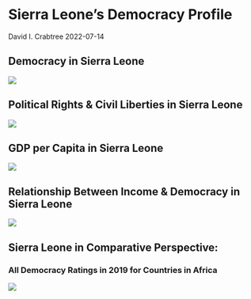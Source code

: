 Sierra Leone’s Democracy Profile
================
David I. Crabtree
2022-07-14

## Democracy in Sierra Leone

![](C:\Users\David\Desktop\PROGRA~1\FILESA~1\CFSS\hw06\reports\SIERRA~1/figure-gfm/Demscore-1.png)<!-- -->

## Political Rights & Civil Liberties in Sierra Leone

![](C:\Users\David\Desktop\PROGRA~1\FILESA~1\CFSS\hw06\reports\SIERRA~1/figure-gfm/Political%20Rights%20&%20Civil%20Libs-1.png)<!-- -->

## GDP per Capita in Sierra Leone

![](C:\Users\David\Desktop\PROGRA~1\FILESA~1\CFSS\hw06\reports\SIERRA~1/figure-gfm/GDP%20per%20Capita-1.png)<!-- -->

## Relationship Between Income & Democracy in Sierra Leone

![](C:\Users\David\Desktop\PROGRA~1\FILESA~1\CFSS\hw06\reports\SIERRA~1/figure-gfm/Income%20&%20Dem-1.png)<!-- -->

## Sierra Leone in Comparative Perspective:

### All Democracy Ratings in 2019 for Countries in Africa

![](C:\Users\David\Desktop\PROGRA~1\FILESA~1\CFSS\hw06\reports\SIERRA~1/figure-gfm/Democracy%20in%20Comparative%20Perspective-1.png)<!-- -->

